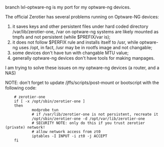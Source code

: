branch lxl-optware-ng is my port for my optware-ng devices.

The official Zerotier has several problems running on Optware-NG devices:
1. it saves keys and other persistent files under hard coded directory
   /var/lib/zerotier-one, /var on optware-ng systems are likely mounted
   as tmpfs and not persistent (while $PREFIX/var is);
2. it does not follow $PERFIX rule and installs itself to /usr, while 
   optware-ng uses /opt, in fact, /usr may be in rootfs image and not
   changable;
3. some devices don't have tun with changable MTU value;
4. generally optware-ng devices don't have tools for making manpages.

I am trying to solve these issues on my optware-ng devices (a router, and
   a NAS)

NOTE: don't forget to update /jffs/scripts/post-mount or bootscript 
      with the following code:

        # zerotier-one
        if [ -x /opt/sbin/zerotier-one ]
        then
                modprobe tun
                # if /var/lib/zerotier-one is not persistent, recreate it
                /opt/sbin/zerotier-one -d /opt/var/lib/zerotier-one
                # SECURITY NOTE: only do this if you trust zerotier (private) network!
                # allow network access from zt0
                iptables -I INPUT -i zt0 -j ACCEPT
        fi

